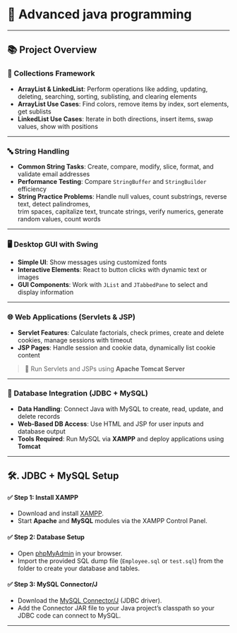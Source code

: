 # 🚀 Advanced java programming

---

## 📚 Project Overview




### 🧱 Collections Framework
- **ArrayList & LinkedList**: Perform operations like adding, updating, deleting, searching, sorting, sublisting, and clearing elements  
- **ArrayList Use Cases**: Find colors, remove items by index, sort elements, get sublists  
- **LinkedList Use Cases**: Iterate in both directions, insert items, swap values, show with positions  

---

### 🔤 String Handling
- **Common String Tasks**: Create, compare, modify, slice, format, and validate email addresses  
- **Performance Testing**: Compare `StringBuffer` and `StringBuilder` efficiency  
- **String Practice Problems**: Handle null values, count substrings, reverse text, detect palindromes,  
  trim spaces, capitalize text, truncate strings, verify numerics, generate random values, count words  

---

### 🖥️ Desktop GUI with Swing
- **Simple UI**: Show messages using customized fonts  
- **Interactive Elements**: React to button clicks with dynamic text or images  
- **GUI Components**: Work with `JList` and `JTabbedPane` to select and display information  

---

### 🌐 Web Applications (Servlets & JSP)
- **Servlet Features**: Calculate factorials, check primes, create and delete cookies, manage sessions with timeout  
- **JSP Pages**: Handle session and cookie data, dynamically list cookie content  

> 🧠 Run Servlets and JSPs using **Apache Tomcat Server**

---

### 💾 Database Integration (JDBC + MySQL)
- **Data Handling**: Connect Java with MySQL to create, read, update, and delete records  
- **Web-Based DB Access**: Use HTML and JSP for user inputs and database output  
- **Tools Required**: Run MySQL via **XAMPP** and deploy applications using **Tomcat**
---

## 🛠️. JDBC + MySQL Setup

#### ✅ Step 1: Install XAMPP
- Download and install [XAMPP](https://www.apachefriends.org/index.html).
- Start **Apache** and **MySQL** modules via the XAMPP Control Panel.

#### ✅ Step 2: Database Setup
- Open [phpMyAdmin](http://localhost/phpmyadmin) in your browser.
- Import the provided SQL dump file (`Employee.sql` or `test.sql`) from the  folder to create your database and tables.

#### ✅ Step 3: MySQL Connector/J
- Download the [MySQL Connector/J](https://dev.mysql.com/downloads/connector/j/) (JDBC driver).
- Add the Connector JAR file to your Java project’s classpath so your JDBC code can connect to MySQL.

---

